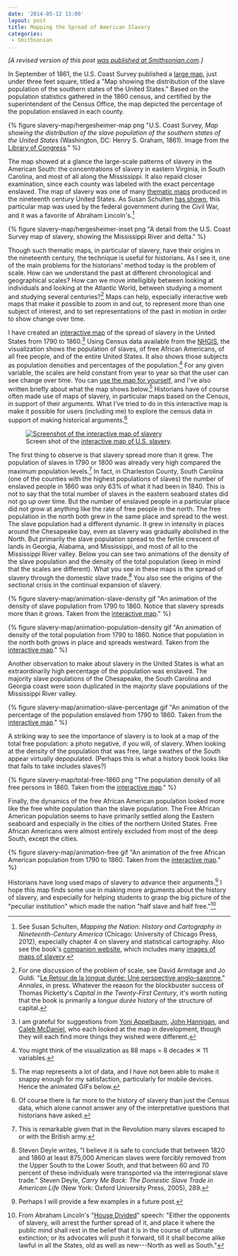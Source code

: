 ```yaml
---
date: '2014-05-12 13:00'
layout: post
title: Mapping the Spread of American Slavery
categories: 
 - Smithsonian
...
```


*[A revised version of this post [was published at Smithsonian.com][].]*

  [was published at Smithsonian.com]: http://www.smithsonianmag.com/history/maps-reveal-slavery-expanded-across-united-states-180951452/

In September of 1861, the U.S. Coast Survey published a [large map][],
just under three feet square, titled a "Map showing the distribution of
the slave population of the southern states of the United States." Based
on the population statistics gathered in the 1860 census, and certified
by the superintendent of the Census Office, the map depicted the
percentage of the population enslaved in each county.

{% figure slavery-map/hergesheimer-map png "U.S. Coast Survey, *Map showing the distribution of the slave population of the southern states of the United States* (Washington, DC: Henry S. Graham, 1861). Image from the [Library of Congress][large map]." %}

The map showed at a glance the large-scale patterns of slavery in the
American South: the concentrations of slavery in eastern Virginia, in
South Carolina, and most of all along the Mississippi. It also repaid
closer examination, since each county was labeled with the exact
percentage enslaved. The map of slavery was one of many [thematic
maps][] produced in the nineteenth century United States. As Susan
Schulten [has shown][], this particular map was used by the federal
government during the Civil War, and it was a favorite of Abraham
Lincoln's.[^1]

{% figure slavery-map/hergesheimer-inset png "A detail from the U.S.  Coast Survey map of slavery, showing the Mississippi River and delta." %}

Though such thematic maps, in particular of slavery, have their origins
in the nineteenth century, the technique is useful for historians. As I
see it, one of the main problems for the historians' method today is the
problem of scale. How can we understand the past at different
chronological and geographical scales? How can we move intelligibly
between looking at individuals and looking at the Atlantic World,
between studying a moment and studying several centuries?[^2] Maps can
help, especially interactive web maps that make it possible to zoom in
and out, to represent more than one subject of interest, and to set
representations of the past in motion in order to show change over time.

<!--more-->

I have created an [interactive map][] of the spread of slavery in the
United States from 1790 to 1860.[^3] Using Census data available from
the [NHGIS][], the visualization shows the population of slaves, of free
African Americans, of all free people, and of the entire United States.
It also shows those subjects as population densities and percentages of
the population.[^4] For any given variable, the scales are held constant
from year to year so that the user can see change over time. You can
[use the map for yourself][interactive map], and I've also written
briefly about what the map shows below.[^5] Historians have of course
often made use of maps of slavery, in particular maps based on the
Census, in support of their arguments. What I've tried to do in this
interactive map is make it possible for users (including me) to explore
the census data in support of making historical arguments.[^6]

<figure id='figure-screenshot'> 
<a onclick="ga('send', 'event', { 
'eventCategory': 'Visualization', 'eventAction': 'View', 'eventLabel': 
'slavery-map/visualization-screenshot'});" 
href='http://lincolnmullen.com/projects/slavery/'><img 
src='/figures/slavery-map/visualization-screenshot.png' alt='Screenshot 
of the interactive map of slavery'></a>
<figcaption> 
Screen shot of the
<a onclick="ga('send', 'event', { 'eventCategory': 'Visualization', 
'eventAction': 'View', 'eventLabel': 
'slavery-map/visualization-screenshot'});" 
href="http://lincolnmullen.com/projects/slavery/">interactive map of
U.S. slavery</a>.
</figcaption></figure>

The first thing to observe is that slavery spread more than it grew. The
population of slaves in 1790 or 1800 was already very high compared the
maximum population levels.[^7] In fact, in Charleston County, South
Carolina (one of the counties with the highest populations of slaves)
the number of enslaved people in 1860 was only 63% of what it had been
in 1840. This is not to say that the total number of slaves in the
eastern seaboard states did not go up over time. But the number of
enslaved people in a particular place did not grow at anything like the
rate of free people in the north. The free population in the north both
grew in the same place and spread to the west. The slave population had
a different dynamic. It grew in intensity in places around the
Chesapeake bay, even as slavery was gradually abolished in the North.
But primarily the slave population spread to the fertile crescent of
lands in Georgia, Alabama, and Mississippi, and most of all to the
Mississippi River valley. Below you can see two animations of the
density of the slave population and the density of the total population
(keep in mind that the scales are different). What you see in these maps
is the spread of slavery through the domestic slave trade.[^8] You also
see the origins of the sectional crisis in the continual expansion of
slavery.

{% figure slavery-map/animation-slave-density gif "An animation of the density of slave population from 1790 to 1860. Notice that slavery spreads more than it grows. Taken from the [interactive map][]." %}

{% figure slavery-map/animation-population-density gif "An animation of density of the total population from 1790 to 1860. Notice that population in the north both grows in place and spreads westward. Taken from the [interactive map][]." %}

Another observation to make about slavery in the United States is what
an extraordinarily high percentage of the population was enslaved. The
majority slave populations of the Chesapeake, the South Carolina and
Georgia coast were soon duplicated in the majority slave populations of
the Mississippi River valley.

{% figure slavery-map/animation-slave-percentage gif "An animation of the percentage of the population enslaved from 1790 to 1860. Taken from the [interactive map][]." %}

A striking way to see the importance of slavery is to look at a map of
the total free population: a photo negative, if you will, of slavery.
When looking at the density of the population that was free, large
swathes of the South appear virtually depopulated. (Perhaps this is what
a history book looks like that fails to take includes slaves?)

{% figure slavery-map/total-free-1860 png "The population density of all free persons in 1860. Taken from the [interactive map][]." %}

Finally, the dynamics of the free African American population looked
more like the free white population than the slave population. The Free
African American population seems to have primarily settled along the
Eastern seaboard and especially in the cities of the northern United
States. Free African Americans were almost entirely excluded from most
of the deep South, except the cities.

{% figure slavery-map/animation-free gif "An animation of the free African American population from 1790 to 1860. Taken from the [interactive map][]." %}

Historians have long used maps of slavery to advance their
arguments.[^9] I hope this map finds some use in making more arguments
about the history of slavery, and especially for helping students to
grasp the big picture of the "peculiar institution" which made the
nation "half slave and half free."[^10]

[^1]: See Susan Schulten, *Mapping the Nation: History and Cartography
    in Nineteenth-Century America* (Chicago: University of Chicago
    Press, 2012), especially chapter 4 on slavery and statistical
    cartography. Also see the book's [companion website][], which
    includes many [images of maps of slavery][].

[^2]: For one discussion of the problem of scale, see David Armitage and
    Jo Guldi. "[Le Retour de la longue durée: Une perspective
    anglo-saxonne][]," *Annales*, in press. Whatever the reason for the
    blockbuster success of Thomas Picketty's *Capital in the
    Twenty-First Century*, it's worth noting that the book is primarily
    a *longue durée* history of the structure of capital.

[^3]: I am grateful for suggestions from [Yoni Appelbaum][], [John
    Hannigan][], and [Caleb McDaniel][], who each looked at the map in
    development, though they will each find more things they wished were
    different.

[^4]: You might think of the visualization as 88 maps = 8 decades ✕ 11
    variables.

[^5]: The map represents a lot of data, and I have not been able to make
    it snappy enough for my satisfaction, particularly for mobile
    devices. Hence the animated GIFs below.

[^6]: Of course there is far more to the history of slavery than just
    the Census data, which alone cannot answer any of the interpretative
    questions that historians have asked.

[^7]: This is remarkable given that in the Revolution many slaves
    escaped to or with the British army.

[^8]: Steven Deyle writes, "I believe it is safe to conclude that
    between 1820 and 1860 at least 875,000 American slaves were forcibly
    removed from the Upper South to the Lower South, and that between 60
    and 70 percent of these individuals were transported via the
    interregional slave trade." Steven Deyle, *Carry Me Back: The
    Domestic Slave Trade in American Life* (New York: Oxford University
    Press, 2005), 289.

[^9]: Perhaps I will provide a few examples in a future post.

[^10]: From Abraham Lincoln's "[House Divided][]" speech: "Either the
    opponents of slavery, will arrest the further spread of it, and
    place it where the public mind shall rest in the belief that it is
    in the course of ultimate extinction; or its advocates will push it
    forward, till it shall become alike lawful in all the States, old as
    well as new---North as well as South."

  [large map]: http://memory.loc.gov/cgi-bin/map_item.pl?data=/home/www/data/gmd/gmd386/g3861/g3861e/cw0013200.jp2&style=gmd&itemLink=r?ammem/gmd:@field(NUMBER+@band(g3861e+cw0013200))&title=Map%20showing%20the%20distribution%20of%20the%20slave%20population%20of%20the%20southern%20states%20of%20the%20United%20States.%20%20Compiled%20from%20the%20census%20of%201860%20Drawn%20by%20E.%20Hergesheimer.%20Engr.%20by%20Th.%20Leonhardt.
  [thematic maps]: http://en.wikipedia.org/wiki/Thematic_map
  [has shown]: http://www.amazon.com/gp/product/022610396X/ref=as_li_tl?ie=UTF8&camp=1789&creative=390957&creativeASIN=022610396X&linkCode=as2&tag=thebacgla-20&linkId=SIPUV2SKCZMZALQP
  [interactive map]: http://lincolnmullen.com/projects/slavery/
  [NHGIS]: https://www.nhgis.org/
  [companion website]: http://www.mappingthenation.com/
  [images of maps of slavery]: http://www.mappingthenation.com/index.php/chapter/index/4
  [Le Retour de la longue durée: Une perspective anglo-saxonne]: http://scholar.harvard.edu/armitage/publications/return-longue-dur%C3%A9e
  [Yoni Appelbaum]: https://twitter.com/YAppelbaum
  [John Hannigan]: https://twitter.com/jhannigan
  [Caleb McDaniel]: http://wcm1.web.rice.edu/
  [House Divided]: http://www.pbs.org/wgbh/aia/part4/4h2934t.html
